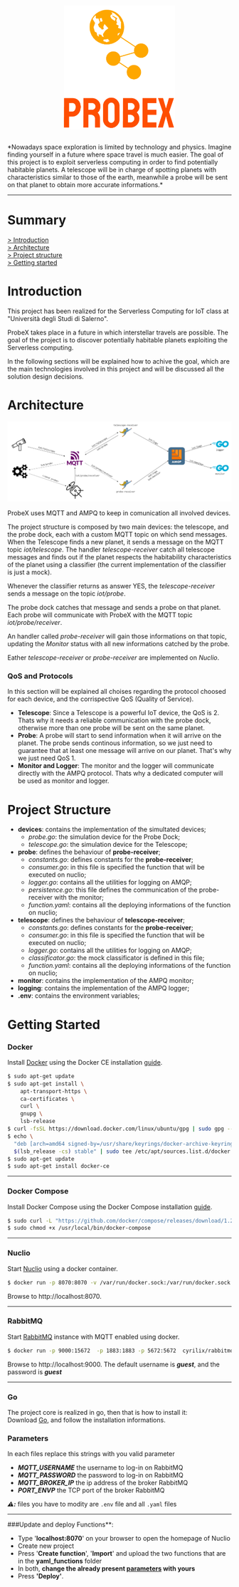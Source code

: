<p align="center">
  <img src="img/logo_small.png" alt="logo" width="250" align="middle"/>
</p>
<br/>
*Nowadays space exploration is limited by technology and physics. Imagine finding yourself in a future where space travel is much easier. The goal of this project is to exploit serverless computing in order to find potentially habitable planets. A telescope will be in charge of spotting planets with characteristics similar to those of the earth, meanwhile a probe will be sent on that planet to obtain more accurate informations.*

-----

# Summary

[> Introduction](#Introduction)\
[> Architecture](#Architecture)\
[> Project structure](#Project-structure)\
[> Getting started](#Getting-started)

# Introduction

This project has been realized for the Serverless Computing for IoT class at "Università degli Studi di Salerno".

ProbeX takes place in a future in which interstellar travels are possible. The goal of the project is to discover potentially habitable planets exploiting the Serverless computing.

In the following sections will be explained how to achive the goal, which are the main technologies involved in this project and will be discussed all the solution design decisions.

# Architecture

<img src="img/architecture.png" alt="architecture"/>

ProbeX uses MQTT and AMPQ to keep in comunication all involved devices.

The project structure is composed by two main devices: the telescope, and the probe dock, each with a custom MQTT topic on which send messages.
When the Telescope finds a new planet, it sends a message on the MQTT topic *iot/telescope*. The handler *telescope-receiver* catch all telescope messages and finds out if the planet respects the habitability characteristics of the planet using a classifier (the current implementation of the classifier is just a mock).

Whenever the classifier returns as answer YES, the *telescope-receiver* sends a message on the topic *iot/probe*.

The probe dock catches that message and sends a probe on that planet. Each probe will communicate with ProbeX with the MQTT topic *iot/probe/receiver*.

An handler called *probe-receiver* will gain those informations on that topic, updating the *Monitor* status with all new informations catched by the probe.

Eather *telescope-receiver* or *probe-receiver* are implemented on *Nuclio*.

### QoS and Protocols

In this section will be explained all choises regarding the protocol choosed for each device, and the corrispective QoS (Quality of Service).

* **Telescope**: Since a Telescope is a powerful IoT device, the QoS is 2. Thats why it needs a reliable communication with the probe dock, otherwise more than one probe will be sent on the same planet.
* **Probe**: A probe will start to send information when it will arrive on the planet. The probe sends continous information, so we just need to guarantee that at least one message will arrive on our planet. That's why we just need QoS 1.
* **Monitor and Logger**: The monitor and the logger will communicate directly with the AMPQ protocol. Thats why a dedicated computer will be used as monitor and logger.

# Project Structure

- **devices**: contains the implementation of the simultated devices;
  - *probe.go*: the simulation device for the Probe Dock;
  - *telescope.go*: the simulation device for the Telescope;
- **probe**: defines the behaviour of **probe-receiver**;
  - *constants.go*: defines constants for the **probe-receiver**;
  - *consumer.go*: in this file is specified the function that will be executed on nuclio;
  - *logger.go*: contains all the utilities for logging on AMQP;
  - *persistence.go*: this file defines the communication of the probe-receiver with the monitor;
  - *function.yaml*: contains all the deploying informations of the function on nuclio;
- **telescope**: defines the behaviour of **telescope-receiver**;
  - *constants.go*: defines constants for the **probe-receiver**;
  - *consumer.go*: in this file is specified the function that will be executed on nuclio;
  - *logger.go*: contains all the utilities for logging on AMQP;
  - *classificator.go*: the mock classificator is defined in this file;
  - *function.yaml*: contains all the deploying informations of the function on nuclio;
- **monitor**: contains the implementation of the AMPQ monitor;
- **logging**: contains the implementation of the AMPQ logger;
- **.env**: contains the environment variables;

# Getting Started

### Docker
Install [Docker](https://www.docker.com) using the Docker CE installation [guide](https://docs.docker.com/install/linux/docker-ce/ubuntu/#extra-steps-for-aufs).

```sh
$ sudo apt-get update
$ sudo apt-get install \
    apt-transport-https \
    ca-certificates \
    curl \
    gnupg \
    lsb-release
$ curl -fsSL https://download.docker.com/linux/ubuntu/gpg | sudo gpg --dearmor -o /usr/share/keyrings/docker-archive-keyring.gpg
$ echo \
  "deb [arch=amd64 signed-by=/usr/share/keyrings/docker-archive-keyring.gpg] https://download.docker.com/linux/ubuntu \
  $(lsb_release -cs) stable" | sudo tee /etc/apt/sources.list.d/docker.list > /dev/null
$ sudo apt-get update
$ sudo apt-get install docker-ce
```

------------------------------------------------------------------------------------------------------------------------------

### Docker Compose

Install Docker Compose using the Docker Compose installation [guide](https://docs.docker.com/compose/install/#install-compose).

```sh
$ sudo curl -L "https://github.com/docker/compose/releases/download/1.22.0/docker-compose-$(uname -s)-$(uname -m)" -o /usr/local/bin/docker-compose
$ sudo chmod +x /usr/local/bin/docker-compose
```

----------------------------------------------------------------------------------------------------------------------------


### Nuclio 
Start [Nuclio](https://github.com/nuclio/nuclio) using a docker container.

```sh
$ docker run -p 8070:8070 -v /var/run/docker.sock:/var/run/docker.sock -v /tmp:/tmp nuclio/dashboard:stable-amd64
```

Browse to http://localhost:8070.

----------------------------------------------------------------------------------------------------------------------------

### RabbitMQ 

Start [RabbitMQ](https://www.rabbitmq.com) instance with MQTT enabled using docker.

```sh
$ docker run -p 9000:15672  -p 1883:1883 -p 5672:5672  cyrilix/rabbitmq-mqtt 
```

Browse to http://localhost:9000. The default username is ***guest***, and the password is ***guest***

------------------------------------------------------------------------------------------------------------------------------
### Go
The project core is realized in go, then that is how to install it: <br>
Download [Go](https://golang.org/dl/), and follow the installation informations.

### Parameters
In each files replace this strings with you valid parameter
* ***MQTT_USERNAME*** the username to log-in on RabbitMQ
* ***MQTT_PASSWORD*** the password to log-in on RabbitMQ
* ***MQTT_BROKER_IP*** the ip address of the broker RabbitMQ
* ***PORT_ENVP*** the TCP port of the broker RabbitMQ

***⚠️:*** files you have to modity are `.env` file and all `.yaml` files

------------------------------------------------------------------------------------------------------------------------------

###Update and deploy Functions**:
- Type '**localhost:8070**' on your browser to open the homepage of Nuclio
- Create new project
- Press '**Create function**', '**Import**' and upload the two functions that are in the **yaml_functions** folder
- In both, **change the already present [parameters](#parameters) with yours**
- Press **'Deploy'**.
